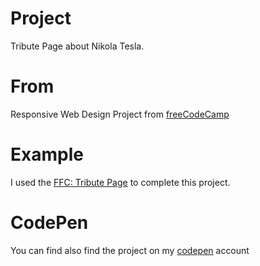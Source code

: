 # Project 
Tribute Page about Nikola Tesla.

# From
Responsive Web Design Project from [freeCodeCamp](https://learn.freecodecamp.org/responsive-web-design/responsive-web-design-projects/build-a-tribute-page)

# Example 
I used the [FFC: Tribute Page](https://codepen.io/freeCodeCamp/full/zNqgVx) to complete this project.

# CodePen 
You can find also find the project on my [codepen](https://codepen.io/b97code/pen/mdbwoGa) account
